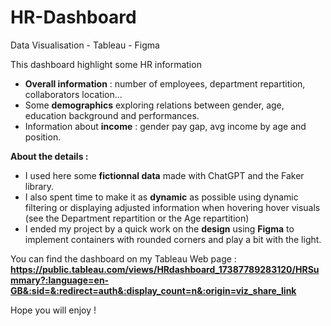 # HR-Dashboard
Data Visualisation - Tableau - Figma

This dashboard highlight some HR information
- **Overall information** : number of employees, department repartition, collaborators location...
- Some **demographics** exploring relations between gender, age, education background and performances.
- Information about **income** : gender pay gap, avg income by age and position.

**About the details :** 
- I used here some **fictionnal data** made with ChatGPT and the Faker library.
- I also spent time to make it as **dynamic** as possible using dynamic filtering or displaying adjusted information when hovering hover visuals (see the Department repartition or the Age repartition)
- I ended my project by a quick work on the **design** using **Figma** to implement containers with rounded corners and play a bit with the light.

You can find the dashboard on my Tableau Web page : **https://public.tableau.com/views/HRdashboard_17387789283120/HRSummary?:language=en-GB&:sid=&:redirect=auth&:display_count=n&:origin=viz_share_link**

Hope you will enjoy !
